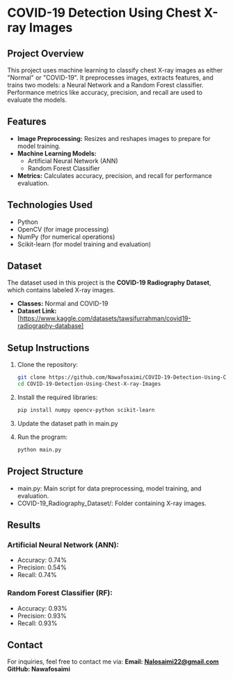 # COVID-19 Detection Using Chest X-ray Images  

## Project Overview  
This project uses machine learning to classify chest X-ray images as either "Normal" or "COVID-19". It preprocesses images, extracts features, and trains two models: a Neural Network and a Random Forest classifier. Performance metrics like accuracy, precision, and recall are used to evaluate the models.

## Features  
- **Image Preprocessing:** Resizes and reshapes images to prepare for model training.  
- **Machine Learning Models:**  
  - Artificial Neural Network (ANN)  
  - Random Forest Classifier  
- **Metrics:** Calculates accuracy, precision, and recall for performance evaluation.  

## Technologies Used  
- Python  
- OpenCV (for image processing)  
- NumPy (for numerical operations)  
- Scikit-learn (for model training and evaluation)  

## Dataset  
The dataset used in this project is the **COVID-19 Radiography Dataset**, which contains labeled X-ray images.  
- **Classes:** Normal and COVID-19  
- **Dataset Link:** [https://www.kaggle.com/datasets/tawsifurrahman/covid19-radiography-database]  

## Setup Instructions  
1. Clone the repository:  
   ```bash
   git clone https://github.com/Nawafosaimi/COVID-19-Detection-Using-Chest-X-ray-Images.git
   cd COVID-19-Detection-Using-Chest-X-ray-Images
   ```
2. Install the required libraries:
   ```bash
   pip install numpy opencv-python scikit-learn
   ```

3. Update the dataset path in main.py
4. Run the program:
   ```bash
   python main.py
   ```

## Project Structure
- main.py: Main script for data preprocessing, model training, and evaluation.
- COVID-19_Radiography_Dataset/: Folder containing X-ray images.

## Results

### Artificial Neural Network (ANN):
- Accuracy: 0.74%
- Precision: 0.54%
- Recall: 0.74%
### Random Forest Classifier (RF):
- Accuracy: 0.93%
- Precision: 0.93%
- Recall: 0.93%

## Contact

For inquiries, feel free to contact me via:
**Email: Nalosaimi22@gmail.com**
**GitHub: Nawafosaimi**
